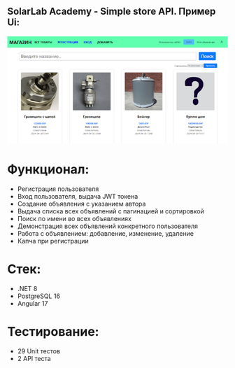 ## SolarLab Academy - Simple store API. Пример Ui:

![](screenshot-ui.png)

# Функционал:
- Регистрация пользователя
- Вход пользователя, выдача JWT токена
- Создание объявления с указанием автора
- Выдача списка всех объявлений с пагинацией и сортировкой
- Поиск по имени во всех объявлениях
- Демонстрация всех объявлений конкретного пользователя
- Работа с объявлением: добавление, изменение, удаление
- Капча при регистрации

# Стек:
- .NET 8
- PostgreSQL 16
- Angular 17

# Тестирование:
- 29 Unit тестов
- 2 API теста